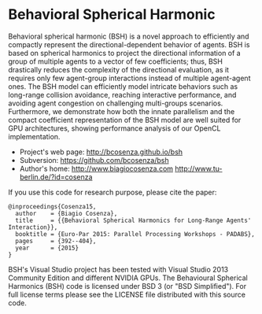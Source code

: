 Behavioral Spherical Harmonic
==============
Behavioral spherical harmonic (BSH) is a novel approach to efficiently and compactly represent the directional-dependent behavior of agents. BSH is based on spherical harmonics to project the directional information of a group of multiple agents to a vector of few coefficients; thus, BSH drastically reduces the complexity of the directional evaluation, as it requires only few agent-group interactions instead of multiple agent-agent ones. 
The BSH model can efficiently model intricate behaviors such as long-range collision avoidance, reaching interactive performance, and avoiding agent congestion on challenging multi-groups scenarios. 
Furthermore, we demonstrate how both the innate parallelism and the compact coefficient representation of the BSH model are well suited for GPU architectures, showing performance analysis of our OpenCL implementation.


- Project's web page: http://bcosenza.github.io/bsh
- Subversion:         https://github.com/bcosenza/bsh
- Author's home:      http://www.biagiocosenza.com http://www.tu-berlin.de/?id=cosenza

If you use this code for research purpose, please cite the paper:

```
@inproceedings{Cosenza15,
  author    = {Biagio Cosenza},
  title     = {{Behavioral Spherical Harmonics for Long-Range Agents' Interaction}},
  booktitle = {Euro-Par 2015: Parallel Processing Workshops - PADABS},
  pages     = {392--404},
  year      = {2015}  
}
```

BSH's Visual Studio project has been tested with Visual Studio 2013 Community Edition and different NVIDIA GPUs.
The Behavioural Spherical Harmonics (BSH) code is licensed under BSD 3 (or "BSD Simplified").
For full license terms please see the LICENSE file distributed with this source code.
